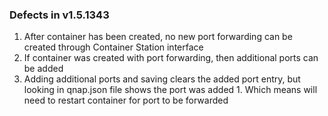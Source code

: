 ### Defects in v1.5.1343
1. After container has been created, no new port forwarding can be created through Container Station interface
2. If container was created with port forwarding, then additional ports can be added
  1. Adding additional ports and saving clears the added port entry, but looking in qnap.json file shows the port was added
    1. Which means will need to restart container for port to be forwarded